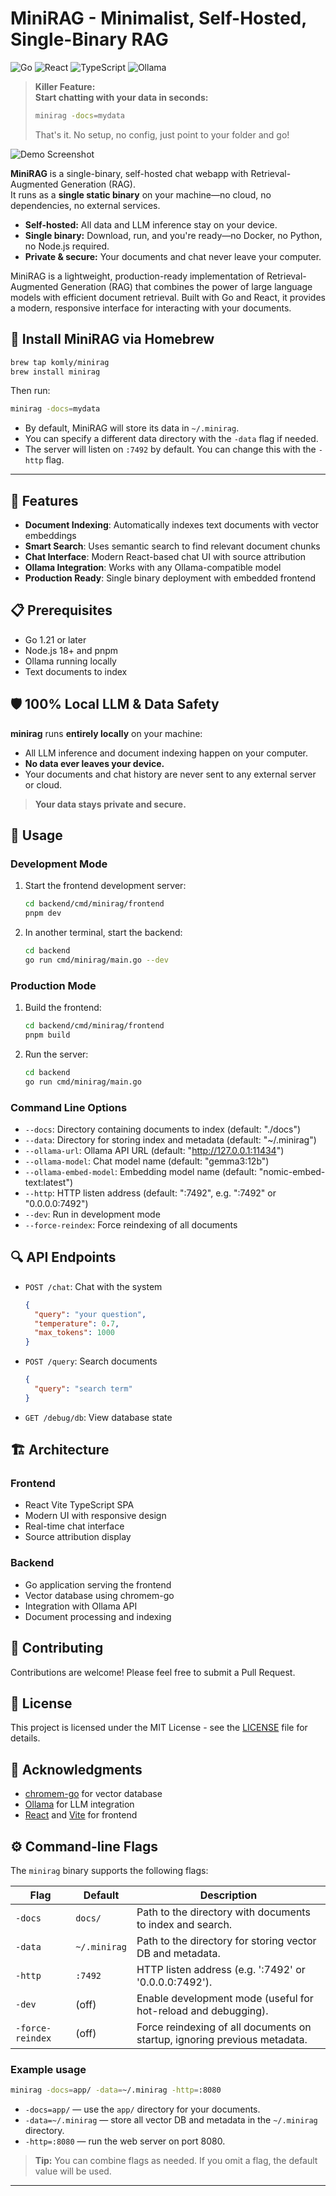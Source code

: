 # MiniRAG - Minimalist, Self-Hosted, Single-Binary RAG

![Go](https://img.shields.io/badge/Go-1.21+-00ADD8?style=for-the-badge&logo=go)
![React](https://img.shields.io/badge/React-18+-61DAFB?style=for-the-badge&logo=react)
![TypeScript](https://img.shields.io/badge/TypeScript-5+-3178C6?style=for-the-badge&logo=typescript)
![Ollama](https://img.shields.io/badge/Ollama-0.1+-000000?style=for-the-badge&logo=ollama)

> **Killer Feature:**  
> **Start chatting with your data in seconds:**  
> ```sh
> minirag -docs=mydata
> ```
> That's it. No setup, no config, just point to your folder and go!

![Demo Screenshot](doc/screenshot.png)

**MiniRAG** is a single-binary, self-hosted chat webapp with Retrieval-Augmented Generation (RAG).  
It runs as a **single static binary** on your machine—no cloud, no dependencies, no external services.

- **Self-hosted:** All data and LLM inference stay on your device.
- **Single binary:** Download, run, and you're ready—no Docker, no Python, no Node.js required.
- **Private & secure:** Your documents and chat never leave your computer.


MiniRAG is a lightweight, production-ready implementation of Retrieval-Augmented Generation (RAG) that combines the power of large language models with efficient document retrieval. Built with Go and React, it provides a modern, responsive interface for interacting with your documents.

## 🍺 Install MiniRAG via Homebrew

```sh
brew tap komly/minirag
brew install minirag
```

Then run:

```sh
minirag -docs=mydata
```

- By default, MiniRAG will store its data in `~/.minirag`.
- You can specify a different data directory with the `-data` flag if needed.
- The server will listen on `:7492` by default. You can change this with the `-http` flag.

---

## 🚀 Features

- **Document Indexing**: Automatically indexes text documents with vector embeddings
- **Smart Search**: Uses semantic search to find relevant document chunks
- **Chat Interface**: Modern React-based chat UI with source attribution
- **Ollama Integration**: Works with any Ollama-compatible model
- **Production Ready**: Single binary deployment with embedded frontend

## 📋 Prerequisites

- Go 1.21 or later
- Node.js 18+ and pnpm
- Ollama running locally
- Text documents to index

## 🛡️ 100% Local LLM & Data Safety

**minirag** runs **entirely locally** on your machine:
- All LLM inference and document indexing happen on your computer.
- **No data ever leaves your device.**
- Your documents and chat history are never sent to any external server or cloud.

> **Your data stays private and secure.**

## 🚀 Usage

### Development Mode

1. Start the frontend development server:
   ```bash
   cd backend/cmd/minirag/frontend
   pnpm dev
   ```

2. In another terminal, start the backend:
   ```bash
   cd backend
   go run cmd/minirag/main.go --dev
   ```

### Production Mode

1. Build the frontend:
   ```bash
   cd backend/cmd/minirag/frontend
   pnpm build
   ```

2. Run the server:
   ```bash
   cd backend
   go run cmd/minirag/main.go
   ```

### Command Line Options

- `--docs`: Directory containing documents to index (default: "./docs")
- `--data`: Directory for storing index and metadata (default: "~/.minirag")
- `--ollama-url`: Ollama API URL (default: "http://127.0.0.1:11434")
- `--ollama-model`: Chat model name (default: "gemma3:12b")
- `--ollama-embed-model`: Embedding model name (default: "nomic-embed-text:latest")
- `--http`: HTTP listen address (default: ":7492", e.g. ":7492" or "0.0.0.0:7492")
- `--dev`: Run in development mode
- `--force-reindex`: Force reindexing of all documents

## 🔍 API Endpoints

- `POST /chat`: Chat with the system
  ```json
  {
    "query": "your question",
    "temperature": 0.7,
    "max_tokens": 1000
  }
  ```

- `POST /query`: Search documents
  ```json
  {
    "query": "search term"
  }
  ```

- `GET /debug/db`: View database state

## 🏗️ Architecture

### Frontend
- React Vite TypeScript SPA
- Modern UI with responsive design
- Real-time chat interface
- Source attribution display

### Backend
- Go application serving the frontend
- Vector database using chromem-go
- Integration with Ollama API
- Document processing and indexing

## 🤝 Contributing

Contributions are welcome! Please feel free to submit a Pull Request.

## 📝 License

This project is licensed under the MIT License - see the [LICENSE](LICENSE) file for details.

## 🙏 Acknowledgments

- [chromem-go](https://github.com/philippgille/chromem-go) for vector database
- [Ollama](https://ollama.ai/) for LLM integration
- [React](https://reactjs.org/) and [Vite](https://vitejs.dev/) for frontend

## ⚙️ Command-line Flags

The `minirag` binary supports the following flags:

| Flag           | Default         | Description                                                                 |
|----------------|----------------|-----------------------------------------------------------------------------|
| `-docs`        | `docs/`        | Path to the directory with documents to index and search.                   |
| `-data`        | `~/.minirag`   | Path to the directory for storing vector DB and metadata.                   |
| `-http`        | `:7492`        | HTTP listen address (e.g. ':7492' or '0.0.0.0:7492').                       |
| `-dev`         | (off)          | Enable development mode (useful for hot-reload and debugging).              |
| `-force-reindex` | (off)        | Force reindexing of all documents on startup, ignoring previous metadata.   |

### Example usage

```sh
minirag -docs=app/ -data=~/.minirag -http=:8080
```

- `-docs=app/` — use the `app/` directory for your documents.
- `-data=~/.minirag` — store all vector DB and metadata in the `~/.minirag` directory.
- `-http=:8080` — run the web server on port 8080.

> **Tip:** You can combine flags as needed. If you omit a flag, the default value will be used.

--- 